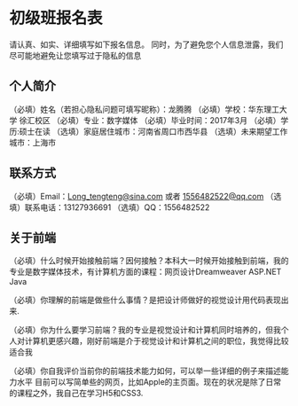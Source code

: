 # 初级班报名表

请认真、如实、详细填写如下报名信息。
同时，为了避免您个人信息泄露，我们尽可能地避免让您填写过于隐私的信息

## 个人简介

（必填）姓名（若担心隐私问题可填写昵称）：龙腾腾
（必填）学校：华东理工大学 徐汇校区
（必填）专业：数字媒体
（必填）毕业时间：2017年3月
（必填）学历:硕士在读
（选填）家庭居住城市：河南省周口市西华县
（选填）未来期望工作城市：上海市

## 联系方式

（必填）Email：Long_tengteng@sina.com 或者 1556482522@qq.com
（选填）联系电话：13127936691
（选填）QQ：1556482522

## 关于前端

（必填）什么时候开始接触前端？因何接触？本科大一时候开始接触到前端，我的专业是数字媒体技术，有计算机方面的课程：网页设计Dreamweaver ASP.NET Java

（必填）你理解的前端是做些什么事情？是把设计师做好的视觉设计用代码表现出来.

（必填）你为什么要学习前端？我的专业是视觉设计和计算机同时培养的，但我个人对计算机更感兴趣，刚好前端是介于视觉设计和计算机之间的职位，我觉得比较适合我

（必填）你自我评价当前你的前端技术能力如何，可以举一些详细的例子来描述能力水平 目前可以写简单些的网页，比如Apple的主页面。现在的状况是除了日常的课程之外，我自己在学习H5和CSS3.

